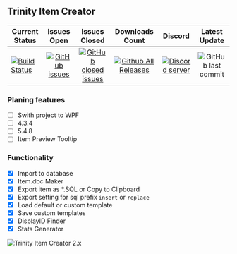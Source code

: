 ## Trinity Item Creator 
| Current Status | Issues Open | Issues Closed | Downloads Count | Discord |Latest Update |
| ------------- |:-------------:|:-------------:|:-------------:|:-------------:|:-------------:|
| [![Build Status](https://travis-ci.com/TrinityItemCreator/TrinityItemCreator.svg?branch=master)](https://travis-ci.com/TrinityItemCreator/TrinityItemCreator) | [![GitHub issues](https://img.shields.io/github/issues/TrinityItemCreator/TrinityItemCreator.svg)](https://github.com/TrinityItemCreator/TrinityItemCreator/issues?q=is%3Aopen+is%3Aissue) | [![GitHub closed issues](https://img.shields.io/github/issues-closed/TrinityItemCreator/TrinityItemCreator.svg)](https://github.com/TrinityItemCreator/TrinityItemCreator/issues?q=is%3Aissue+is%3Aclosed) | [![Github All Releases](https://img.shields.io/github/downloads/TrinityItemCreator/TrinityItemCreator/total.svg)](https://github.com/TrinityItemCreator/TrinityItemCreator/releases) | [![Discord server](https://img.shields.io/badge/Join-Discord-blue.svg)](https://discord.gg/KW5R2j7 "Join us on discord") | ![GitHub last commit](https://img.shields.io/github/last-commit/TrinityItemCreator/TrinityItemCreator.svg) |

### Planing features
- [ ] Swith project to WPF
- [ ] 4.3.4
- [ ] 5.4.8
- [ ] Item Preview Tooltip

### Functionality
- [x] Import to database
- [x] Item.dbc Maker
- [x] Export item as *.SQL or Copy to Clipboard
- [x] Export setting for sql prefix `insert` or `replace`
- [x] Load default or custom template
- [x] Save custom templates
- [x] DisplayID Finder
- [x] Stats Generator

![Trinity Item Creator 2.x](https://image.ibb.co/mgpK9U/Screenshot_1.jpg)
